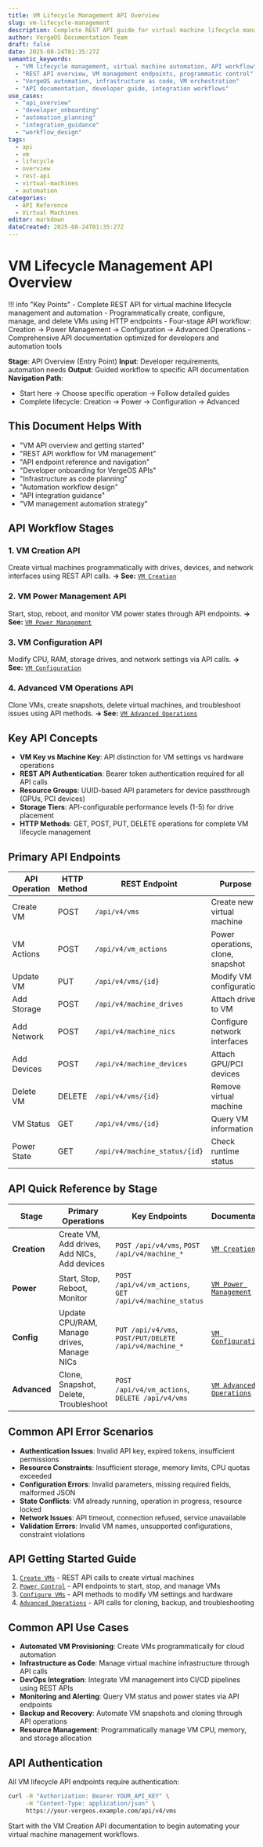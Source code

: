 ```yaml
---
title: VM Lifecycle Management API Overview
slug: vm-lifecycle-management
description: Complete REST API guide for virtual machine lifecycle management in VergeOS - create, manage, configure, and delete VMs programmatically
author: VergeOS Documentation Team
draft: false
date: 2025-08-24T01:35:27Z
semantic_keywords:
  - "VM lifecycle management, virtual machine automation, API workflow"
  - "REST API overview, VM management endpoints, programmatic control"
  - "VergeOS automation, infrastructure as code, VM orchestration"
  - "API documentation, developer guide, integration workflows"
use_cases:
  - "api_overview"
  - "developer_onboarding"
  - "automation_planning"
  - "integration_guidance"
  - "workflow_design"
tags:
  - api
  - vm
  - lifecycle
  - overview
  - rest-api
  - virtual-machines
  - automation
categories:
  - API Reference
  - Virtual Machines
editor: markdown
dateCreated: 2025-08-24T01:35:27Z
---
```


# VM Lifecycle Management API Overview

!!! info "Key Points"
    - Complete REST API for virtual machine lifecycle management and automation
    - Programmatically create, configure, manage, and delete VMs using HTTP endpoints
    - Four-stage API workflow: Creation → Power Management → Configuration → Advanced Operations
    - Comprehensive API documentation optimized for developers and automation tools

<!-- WORKFLOW CONTEXT -->
**Stage**: API Overview (Entry Point)
**Input**: Developer requirements, automation needs
**Output**: Guided workflow to specific API documentation
**Navigation Path**:
- Start here → Choose specific operation → Follow detailed guides
- Complete lifecycle: Creation → Power → Configuration → Advanced
<!-- END CONTEXT -->

## This Document Helps With
- "VM API overview and getting started"
- "REST API workflow for VM management"
- "API endpoint reference and navigation"
- "Developer onboarding for VergeOS APIs"
- "Infrastructure as code planning"
- "Automation workflow design"
- "API integration guidance"
- "VM management automation strategy"

## API Workflow Stages

### 1. VM Creation API
Create virtual machines programmatically with drives, devices, and network interfaces using REST API calls.
**→ See:** [`VM Creation`](api-vm-creation.md)

### 2. VM Power Management API
Start, stop, reboot, and monitor VM power states through API endpoints.
**→ See:** [`VM Power Management`](api-vm-power-management.md)

### 3. VM Configuration API
Modify CPU, RAM, storage drives, and network settings via API calls.
**→ See:** [`VM Configuration`](api-vm-configuration.md)

### 4. Advanced VM Operations API
Clone VMs, create snapshots, delete virtual machines, and troubleshoot issues using API methods.
**→ See:** [`VM Advanced Operations`](api-vm-advanced-operations.md)

## Key API Concepts

- **VM Key vs Machine Key**: API distinction for VM settings vs hardware operations
- **REST API Authentication**: Bearer token authentication required for all API calls
- **Resource Groups**: UUID-based API parameters for device passthrough (GPUs, PCI devices)
- **Storage Tiers**: API-configurable performance levels (1-5) for drive placement
- **HTTP Methods**: GET, POST, PUT, DELETE operations for complete VM lifecycle management

## Primary API Endpoints

| API Operation | HTTP Method | REST Endpoint | Purpose |
|---------------|-------------|---------------|---------|
| Create VM | POST | `/api/v4/vms` | Create new virtual machine |
| VM Actions | POST | `/api/v4/vm_actions` | Power operations, clone, snapshot |
| Update VM | PUT | `/api/v4/vms/{id}` | Modify VM configuration |
| Add Storage | POST | `/api/v4/machine_drives` | Attach drives to VM |
| Add Network | POST | `/api/v4/machine_nics` | Configure network interfaces |
| Add Devices | POST | `/api/v4/machine_devices` | Attach GPU/PCI devices |
| Delete VM | DELETE | `/api/v4/vms/{id}` | Remove virtual machine |
| VM Status | GET | `/api/v4/vms/{id}` | Query VM information |
| Power State | GET | `/api/v4/machine_status/{id}` | Check runtime status |

## API Quick Reference by Stage
| Stage | Primary Operations | Key Endpoints | Documentation |
|-------|-------------------|---------------|---------------|
| **Creation** | Create VM, Add drives, Add NICs, Add devices | `POST /api/v4/vms`, `POST /api/v4/machine_*` | [`VM Creation`](api-vm-creation.md) |
| **Power** | Start, Stop, Reboot, Monitor | `POST /api/v4/vm_actions`, `GET /api/v4/machine_status` | [`VM Power Management`](api-vm-power-management.md) |
| **Config** | Update CPU/RAM, Manage drives, Manage NICs | `PUT /api/v4/vms`, `POST/PUT/DELETE /api/v4/machine_*` | [`VM Configuration`](api-vm-configuration.md) |
| **Advanced** | Clone, Snapshot, Delete, Troubleshoot | `POST /api/v4/vm_actions`, `DELETE /api/v4/vms` | [`VM Advanced Operations`](api-vm-advanced-operations.md) |

## Common API Error Scenarios
- **Authentication Issues**: Invalid API key, expired tokens, insufficient permissions
- **Resource Constraints**: Insufficient storage, memory limits, CPU quotas exceeded
- **Configuration Errors**: Invalid parameters, missing required fields, malformed JSON
- **State Conflicts**: VM already running, operation in progress, resource locked
- **Network Issues**: API timeout, connection refused, service unavailable
- **Validation Errors**: Invalid VM names, unsupported configurations, constraint violations

## API Getting Started Guide

1. [`Create VMs`](api-vm-creation.md) - REST API calls to create virtual machines
2. [`Power Control`](api-vm-power-management.md) - API endpoints to start, stop, and manage VMs  
3. [`Configure VMs`](api-vm-configuration.md) - API methods to modify VM settings and hardware
4. [`Advanced Operations`](api-vm-advanced-operations.md) - API calls for cloning, backup, and troubleshooting

## Common API Use Cases

- **Automated VM Provisioning**: Create VMs programmatically for cloud automation
- **Infrastructure as Code**: Manage virtual machine infrastructure through API calls
- **DevOps Integration**: Integrate VM management into CI/CD pipelines using REST APIs
- **Monitoring and Alerting**: Query VM status and power states via API endpoints
- **Backup and Recovery**: Automate VM snapshots and cloning through API operations
- **Resource Management**: Programmatically manage VM CPU, memory, and storage allocation

## API Authentication

All VM lifecycle API endpoints require authentication:
```bash
curl -H "Authorization: Bearer YOUR_API_KEY" \
     -H "Content-Type: application/json" \
     https://your-vergeos.example.com/api/v4/vms
```

Start with the VM Creation API documentation to begin automating your virtual machine management workflows.